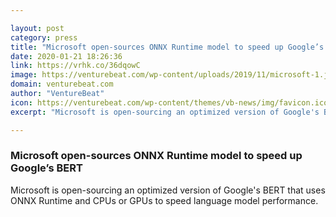 ```yaml
---

layout: post
category: press
title: "Microsoft open-sources ONNX Runtime model to speed up Google’s BERT"
date: 2020-01-21 18:26:36
link: https://vrhk.co/36dqowC
image: https://venturebeat.com/wp-content/uploads/2019/11/microsoft-1.jpg?w=1200&strip=all
domain: venturebeat.com
author: "VentureBeat"
icon: https://venturebeat.com/wp-content/themes/vb-news/img/favicon.ico
excerpt: "Microsoft is open-sourcing an optimized version of Google's BERT that uses ONNX Runtime and CPUs or GPUs to speed language model performance."

---
```


### Microsoft open-sources ONNX Runtime model to speed up Google’s BERT

Microsoft is open-sourcing an optimized version of Google's BERT that uses ONNX Runtime and CPUs or GPUs to speed language model performance.